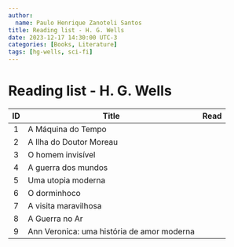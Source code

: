 ```yaml
---
author:
  name: Paulo Henrique Zanoteli Santos
title: Reading list - H. G. Wells
date: 2023-12-17 14:30:00 UTC-3
categories: [Books, Literature]
tags: [hg-wells, sci-fi]
---
```


# Reading list - H. G. Wells

| ID  | Title                                      | Read |
|:---:| ------------------------------------------ |:----:|
| 1   | A Máquina do Tempo                         |      |
| 2   | A Ilha do Doutor Moreau                    |      |
| 3   | O homem invisível                          |      |
| 4   | A guerra dos mundos                        |      |
| 5   | Uma utopia moderna                         |      |
| 6   | O dorminhoco                               |      |
| 7   | A visita maravilhosa                       |      |
| 8   | A Guerra no Ar                             |      |
| 9   | Ann Veronica: uma história de amor moderna |      |
